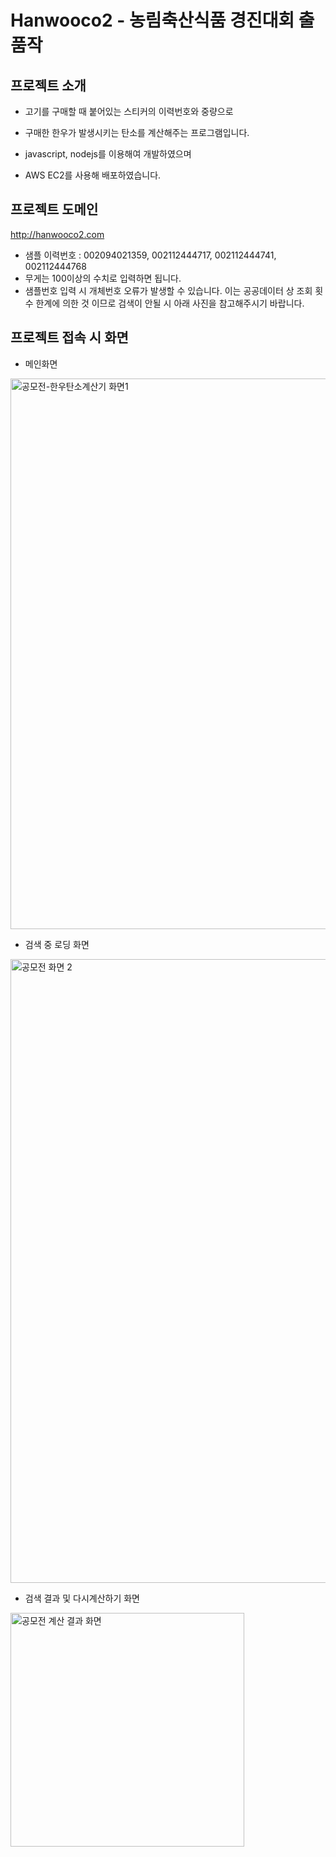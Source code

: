# Hanwooco2 - 농림축산식품 경진대회 출품작

## 프로젝트 소개

- 고기를 구매할 때 붙어있는 스티커의 이력번호와 중량으로

- 구매한 한우가 발생시키는 탄소를 계산해주는 프로그램입니다.

- javascript, nodejs를 이용해여 개발하였으며

- AWS EC2를 사용해 배포하였습니다.

## 프로젝트 도메인

http://hanwooco2.com

- 샘플 이력번호 : 002094021359, 002112444717, 002112444741, 002112444768
- 무게는 100이상의 수치로 입력하면 됩니다.
- 샘플번호 입력 시 개체번호 오류가 발생할 수 있습니다. 이는 공공데이터 상 조회 횟수 한계에 의한 것 이므로 검색이 안될 시 아래 사진을 참고해주시기 바랍니다.

## 프로젝트 접속 시 화면


- 메인화면


<img width="881" alt="공모전-한우탄소계산기 화면1" src="https://github.com/kwonkeonhyeong/hanwooco2/assets/138849238/3c8a13fb-15df-46a4-af25-7071e29ef69c">


- 검색 중 로딩 화면


<img width="998" alt="공모전 화면 2" src="https://github.com/kwonkeonhyeong/hanwooco2/assets/138849238/45081acf-4c06-4d9a-a936-ece09717787a">


- 검색 결과 및 다시계산하기 화면


<img width="374" alt="공모전 계산 결과 화면" src="https://github.com/kwonkeonhyeong/hanwooco2/assets/138849238/a20c9c79-3248-4230-b327-c793b62b7865">
